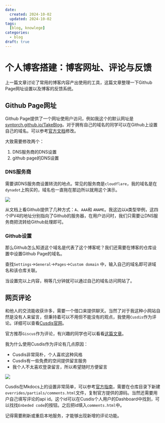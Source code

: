 ```yaml
---
date:
  created: 2024-10-02
  updated: 2024-10-02
tags: 
  [blog, knowlege]
categories:
  - blog
draft: true
---
```


# 个人博客搭建：博客网址、评论与反馈

上一篇文章讨论了常用的博客内容产出使用的工具，这篇文章整理一下Github Page网址设置以及博客的反馈系统。

<!-- more -->

## Github Page网址

Github Page提供了一个网址使用户访问，例如我这个的默认网址是[syntorch.github.io/TakeBlog](https://syntorch.github.io/TakeBlog)。对于拥有自己的域名的同学可以在Github上设置自己的域名。可以参考[官方文档](https://docs.github.com/en/pages/configuring-a-custom-domain-for-your-github-pages-site)修改。

大致需要修改两个：

1. DNS服务商的DNS设置
2. github page的DNS设置

### DNS服务商

需要讲DNS服务商设置转流的地点。常见的服务商是`cloudflare`，我的域名是在`dynadot`上购买的，域名也一直拖在那边所以就用这个演示。

![](https://s2.loli.net/2024/10/02/lX7wdx1iuBAp2O8.png)

从文档上看Github提供了几种方式：`A`、`AAA`和 `ANAME`。我这边以`A`类型举例，这四个IPV4的地址分别指向了Github的服务器，在用户访问时，我们只需要让DNS服务商把流转给Github处理即可。



### Github设置

那么Github怎么知道这个域名是代表了这个博客呢？我们还需要在博客的仓库设置中设置Github Page的域名。

查找`Settings`->`General`->`Pages`->`Custom domain` 中，输入自己的域名即可讲域名和该仓库关联。

当设置完以上内容，稍等几分钟就可以通过自己的域名访问网站了。



## 网页评论

和他人的交流能收获许多，需要一个借口来提供聊天。当然了对于我这种小网站自然是没有人来留言，但秉持着可以不用但不能没有的观点，我使用`Cusdis`作为评论。详细可以查看[Cusdis官网](https://cusdis.com/)。

官方推荐`Giscus`作为评论，有兴趣的同学也可以看看[这篇文章](https://squidfunk.github.io/mkdocs-material/setup/adding-a-comment-system/?h=comment)。

我为什么使用Cusdis作为评论有几点原因：

- Cusdis非常简朴，个人喜欢这种风格
- Cusdis有一些免费的空间提供留言服务
- 我个人不太喜欢登录留言，所以希望随时方便留言

![](https://s2.loli.net/2024/10/02/QzCbpSldx4rZIWL.png)

Cusdis在Mkdocs上的设置非常简单，可以参考[官方指南](https://cusdis.com/doc#/integration/mkdocs)，需要在仓库目录下新建`overrides/partials/comments.html`文件，复制官方提供的源码。当然还需要用户自己填写评论的api id。这个id可以在Cusdis个人用户的Dashboard中找到，可以找找`Enbeded code`的按钮。之后把id填入`comments.html`中。

记得需要刷新或重启本地服务，才能够出现新增的评论功能。









